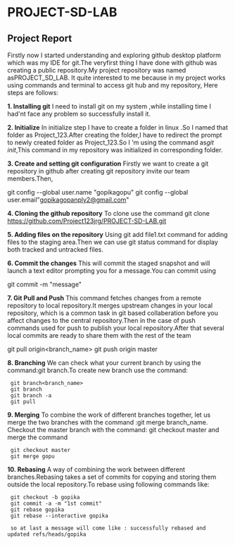 # PROJECT-SD-LAB
## Project Report

Firstly  now I started understanding and exploring github desktop platform which was my IDE for git.The veryfirst thing I have 
done with github was creating a public repository.My project repository was named asPROJECT_SD_LAB. It quite interested to me
because in my project works using commands and terminal to access git hub and my repository, Here steps are follows:

**1. Installing git**
I need to install git on my system ,while installing time I had'nt face any problem so successfully install it.

**2. Initialize**
In initialize step I have to create a folder in linux .So I named that folder as Project_123.After creating the folder,I have 
to redirect the prompt to newly created folder as Project_123.So I 'm using the command as*git init*,This command in my 
repository was initialized in corresponding folder.

**3. Create and setting git configuration**
 Firstly we want to create a git repository in github after creating git repository invite our team members.Then,
   
   git config --global user.name "gopikagopu"
   git config --global user.email"gopikagopanply2@gmail.com"
   
 **4. Cloning the github repository**
 To clone use the command git clone https://github.com/Project123jrg/PROJECT-SD-LAB.git
 
 **5. Adding files on the repository**
 Using git add file1.txt command for adding files to the staging area.Then we can use git status command for display both
 tracked and untracked files.
 
 **6. Commit the changes**
 This will commit the staged snapshot and will launch a text editor prompting you for a message.You can commit using
  
   git commit -m "message"
   
 **7. Git Pull and Push**
 This command fetches changes from a remote repository to local repository.It merges upstream changes in your local repository,
 which is a common task in git based collaberation before you affect changes to the central repository.Then in the case of push 
 commands used for push to publish your local repository.After that several local commits are ready to share them with the rest
 of the team
   
   git pull origin<branch_name>
   git push origin master
   
 **8. Branching**
 We can check what your current branch by using the command:git branch.To create new branch use the command:
 
     git branch<branch_name>
     git branch
     git branch -a
     git pull
     
 **9. Merging**
 To combine the work of different branches together, let us merge the two branches with the command :git merge branch_name.
 Checkout the master branch with the command: git checkout master and merge the command
 
     git checkout master
     git merge gopu
 
 **10. Rebasing**
 A way of combining  the work between different branches.Rebasing takes a set of commits for copying and storing them outside the
 local repository.To rebase using following commands like:
 
     git checkout -b gopika
     git commit -a -m "1st commit"
     git rebase gopika
     git rebase --interactive gopika
     
     so at last a message will come like : successfully rebased and updated refs/heads/gopika
   
 
 
 
 
 



